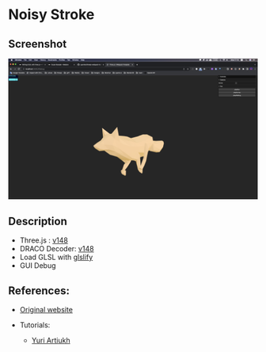 # Noisy Stroke

## Screenshot

![screenshot](src/assets/screenshot.png)

## Description

- Three.js : [v148](https://unpkg.com/browse/three@0.148.0/)
- DRACO Decoder: [v148](https://unpkg.com/browse/three@0.148.0/examples/jsm/libs/draco/)
- Load GLSL with [glslify](https://github.com/glslify/glslify)
- GUI Debug

## References:

- [Original website](https://leonard.agency/en/)
- Tutorials:

    - [Yuri Artiukh](https://youtu.be/_qJdpSr3HkM)
